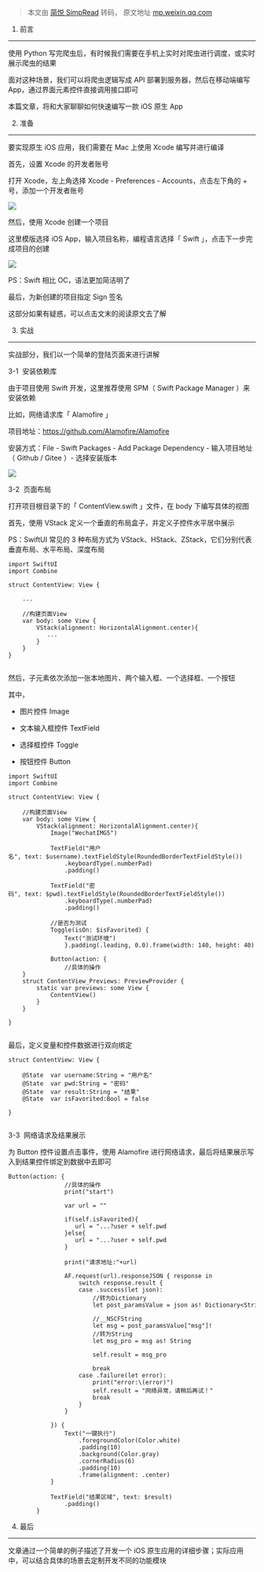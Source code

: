 > 本文由 [简悦 SimpRead](http://ksria.com/simpread/) 转码， 原文地址 [mp.weixin.qq.com](https://mp.weixin.qq.com/s?__biz=MzIzMzMzOTI3Nw==&mid=2247501954&idx=1&sn=8d6ccd9a607a682979764bdaf8faf599&chksm=e885a860dff22176204af85c540b02b3724de778c53016cacb34bef264470a386e3e709f1a11&mpshare=1&scene=1&srcid=0621HRqg19vJa4VtRhFjZeBH&sharer_sharetime=1624241493362&sharer_shareid=7fece245937ac96f04f0fb8e1311fff1#rd)

1. 前言
-----

使用 Python 写完爬虫后，有时候我们需要在手机上实时对爬虫进行调度，或实时展示爬虫的结果

面对这种场景，我们可以将爬虫逻辑写成 API 部署到服务器，然后在移动端编写 App，通过界面元素控件直接调用接口即可

本篇文章，将和大家聊聊如何快速编写一款 iOS 原生 App

2. 准备
-----

要实现原生 iOS 应用，我们需要在 Mac 上使用 Xcode 编写并进行编译

首先，设置 Xcode 的开发者账号

打开 Xcode，左上角选择 Xcode - Preferences - Accounts，点击左下角的 + 号，添加一个开发者账号

![](https://mmbiz.qpic.cn/mmbiz_png/atOH362BoyvmQ1EdGbRcZicxafLLibY4H3g94Ueu3Kic81Jq3EJ7rl6wjTp0y50cuvjwvrcpPfJw10soI0hK7ntCA/640?wx_fmt=png)

然后，使用 Xcode 创建一个项目

这里模版选择 iOS App，输入项目名称，编程语言选择「 Swift 」，点击下一步完成项目的创建

![](https://mmbiz.qpic.cn/mmbiz_png/atOH362BoyvmQ1EdGbRcZicxafLLibY4H3g94Ueu3Kic81Jq3EJ7rl6wjTp0y50cuvjwvrcpPfJw10soI0hK7ntCA/640?wx_fmt=png)

PS：Swift 相比 OC，语法更加简洁明了

最后，为新创建的项目指定 Sign 签名

这部分如果有疑惑，可以点击文末的阅读原文去了解  

3. 实战
-----

实战部分，我们以一个简单的登陆页面来进行讲解

3-1  安装依赖库 

由于项目使用 Swift 开发，这里推荐使用 SPM（ Swift Package Manager ）来安装依赖

比如，网络请求库「 Alamofire 」

项目地址：https://github.com/Alamofire/Alamofire

安装方式：File - Swift Packages - Add Package Dependency - 输入项目地址（ Github / Gitee ）- 选择安装版本

![](https://mmbiz.qpic.cn/mmbiz_png/atOH362BoyvmQ1EdGbRcZicxafLLibY4H3MLMUTYuJo7lbjBUbY6UibZZWJjHgaOiaZ7KicibXtsZK8sTcE1LnsZiaOTg/640?wx_fmt=png)

3-2  页面布局

打开项目根目录下的「 ContentView.swift 」文件，在 body 下编写具体的视图

首先，使用 VStack 定义一个垂直的布局盒子，并定义子控件水平居中展示

PS：SwiftUI 常见的 3 种布局方式为 VStack、HStack、ZStack，它们分别代表垂直布局、水平布局、深度布局

```
import SwiftUI
import Combine

struct ContentView: View {
    
    ...
    
    //构建页面View
    var body: some View {
        VStack(alignment: HorizontalAlignment.center){
           ...
        }
    } 
}


```

然后，子元素依次添加一张本地图片、两个输入框、一个选择框、一个按钮

其中，

*   图片控件 Image
    
*   文本输入框控件 TextField
    
*   选择框控件 Toggle
    
*   按钮控件 Button
    

```
import SwiftUI
import Combine

struct ContentView: View {
    
    //构建页面View
    var body: some View {
        VStack(alignment: HorizontalAlignment.center){
            Image("WechatIMG5")
            
            TextField("用户名", text: $username).textFieldStyle(RoundedBorderTextFieldStyle())
                .keyboardType(.numberPad)
                .padding()
            
            TextField("密码", text: $pwd).textFieldStyle(RoundedBorderTextFieldStyle())
                .keyboardType(.numberPad)
                .padding()
            
            //是否为测试
            Toggle(isOn: $isFavorited) {
                Text("测试环境")
                }.padding(.leading, 0.0).frame(width: 140, height: 40)

            Button(action: {
                //具体的操作     
    }   
    struct ContentView_Previews: PreviewProvider {
        static var previews: some View {
            ContentView()
        }
    }   
    
}


```

最后，定义变量和控件数据进行双向绑定

```
struct ContentView: View {
    
    @State  var username:String = "用户名"
    @State  var pwd:String = "密码"
    @State  var result:String = "结果"
    @State  var isFavorited:Bool = false
        
}


```

3-3  网络请求及结果展示  

为 Button 控件设置点击事件，使用 Alamofire 进行网络请求，最后将结果展示写入到结果控件绑定到数据中去即可

```
Button(action: {
                //具体的操作
                print("start")
                
                var url = ""
                
                if(self.isFavorited){
                   url = "...?user + self.pwd
                }else{
                   url = "...?user + self.pwd
                }
                
                print("请求地址:"+url)
                
                AF.request(url).responseJSON { response in
                    switch response.result {
                    case .success(let json):
                        //转为Dictionary
                        let post_paramsValue = json as! Dictionary<String,Any>
                        
                        //__NSCFString
                        let msg = post_paramsValue["msg"]!
                        //转为String
                        let msg_pro = msg as! String
                        
                        self.result = msg_pro
                        
                        break
                    case .failure(let error):
                        print("error:\(error)")
                        self.result = "网络异常，请稍后再试！"
                        break
                    }
                }
                
            }) {
                Text("一键执行")
                    .foregroundColor(Color.white)
                    .padding(10)
                    .background(Color.gray)
                    .cornerRadius(6)
                    .padding(10)
                    .frame(alignment: .center)
            }
            
            TextField("结果区域", text: $result)
                .padding()
        }

```

4. 最后
-----

文章通过一个简单的例子描述了开发一个 iOS 原生应用的详细步骤；实际应用中，可以结合具体的场景去定制开发不同的功能模块